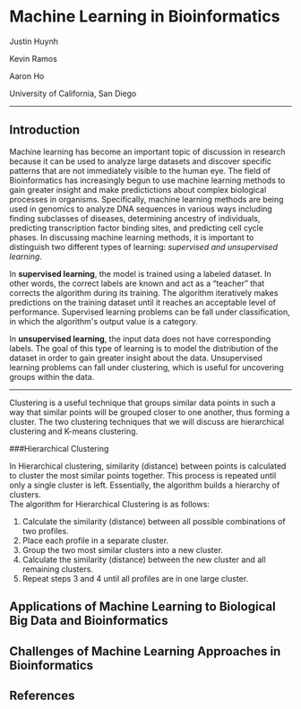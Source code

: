 # Machine Learning in Bioinformatics 

Justin Huynh 

Kevin Ramos 

Aaron Ho

University of California, San Diego

---

## Introduction

Machine learning has become an important topic of discussion in research because it can be used to analyze large datasets and discover specific patterns that are not immediately visible to the human eye. The field of Bioinformatics has increasingly begun to use machine learning methods to gain greater insight and make predictictions about complex biological processes in organisms. Specifically, machine learning methods are being used in genomics to analyze DNA sequences in various ways including finding subclasses of diseases, determining ancestry of individuals, predicting transcription factor binding sites, and predicting cell cycle phases. In discussing machine learning methods, it is important to distinguish two different types of learning: *supervised and unsupervised learning*.

In **supervised learning**, the model is trained using a labeled dataset. In other words, the correct labels are known and act as a “teacher” that corrects the algorithm during its training. The algorithm iteratively makes predictions on the training dataset until it reaches an acceptable level of performance. Supervised learning problems can be fall under classification, in which the algorithm's output value is a category.

In **unsupervised learning**, the input data does not have corresponding labels. The goal of this type of learning is to model the distribution of the dataset in order to gain greater insight about the data. Unsupervised learning problems can fall under clustering, which is useful for uncovering groups within the data. 

--- 

Clustering is a useful technique that groups similar data points in such a way that similar points will be grouped closer to one another, thus forming a cluster. The two clustering techniques that we will discuss are hierarchical clustering and K-means clustering. 

###Hierarchical Clustering 

In Hierarchical clustering, similarity (distance) between points is calculated to cluster the most similar points together. This process is repeated until only a single cluster is left. Essentially, the algorithm builds a hierarchy of clusters.  
The algorithm for Hierarchical Clustering is as follows:

1. Calculate the similarity (distance) between all possible combinations of two profiles.
2. Place each profile in a separate cluster.
3. Group the two most similar clusters into a new cluster.
4. Calculate the similarity (distance) between the new cluster and all remaining clusters.
5. Repeat steps 3 and 4 until all profiles are in one large cluster.


## Applications of Machine Learning to Biological Big Data and Bioinformatics


## Challenges of Machine Learning Approaches in Bioinformatics


## References

